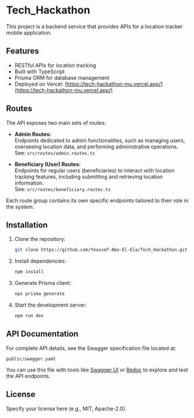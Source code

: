 # Tech_Hackathon

This project is a backend service that provides APIs for a location tracker mobile application.

## Features

- RESTful APIs for location tracking
- Built with TypeScript
- Prisma ORM for database management
- Deployed on Vercel: [https://tech-hackathon-mu.vercel.app/](https://tech-hackathon-mu.vercel.app/)

## Routes

The API exposes two main sets of routes:

- **Admin Routes:**  
  Endpoints dedicated to admin functionalities, such as managing users, overseeing location data, and performing administrative operations.  
  See: `src/routes/admin.routes.ts`

- **Beneficiary (User) Routes:**  
  Endpoints for regular users (beneficiaries) to interact with location tracking features, including submitting and retrieving location information.  
  See: `src/routes/beneficiary.routes.ts`

Each route group contains its own specific endpoints tailored to their role in the system.

## Installation

1. Clone the repository:
   ```bash
   git clone https://github.com/Youssef-Abo-El-Ela/Tech_Hackathon.git
   ```
2. Install dependencies:
   ```bash
   npm install
   ```
3. Generate Prisma client:
   ```bash
   npx prisma generate
   ```
4. Start the development server:
   ```bash
   npm run dev
   ```

## API Documentation

For complete API details, see the Swagger specification file located at:
```
public/swagger.yaml
```
You can use this file with tools like [Swagger UI](https://swagger.io/tools/swagger-ui/) or [Redoc](https://redocly.com/) to explore and test the API endpoints.

## License

Specify your license here (e.g., MIT, Apache-2.0).